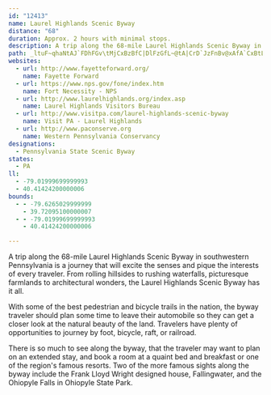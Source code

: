 ```yaml
---
id: "12413"
name: Laurel Highlands Scenic Byway
distance: "68"
duration: Approx. 2 hours with minimal stops.
description: A trip along the 68-mile Laurel Highlands Scenic Byway in southwestern Pennsylvania is a journey that will excite the senses and pique the interests of every traveler.
path: _ltuF~qhaNtAJ`FDhFGv\tMjCxBzBfC|DlFzGfL~@tA|CrD`JzFnBv@xAfA`CxBtLhN|JdMvJnMpC|Ezq@pgArCxDhNpWhE`K|BfJxAtQdCzQl@zISlEwDx\g@rGy@zGhStErAh@p@DrCQdFl@pBx@fBpFxAtFrBnJrAjEjBxBdEtBnBx@|Cx@fMdGzE~A|DbFbFhRlEdI|EfFrBzClApDjAzEl@lB~AfDlCfDd@dAhAzCh@vBZxCP~ENpM?pUJvINzDlAfObBvP^lBt@dC|BlEbV~a@`GpSZr@vApBv^dW~@dA|@xAn@lBlBhIZv@hApAvAfAn@ZxBd@z@BnKk@zJSzc@l@fC^d@AdFlA|JfFfCr@xBEdBe@pD[lCf@`A`@x@n@|A`Br@zAt@dCdAtGlBdEfAjAp@l@`Bj@dCNlA?lC\tAj@xBtB|@`BbAhDxEnRlAvDnBbEhTd\hEzDpCzAnAb@pCt@dRbD|BLnBK`LsCzEoB~PgLpAYpDKxAPbBf@d`@|MvCvAtA`A|AlBjAvBbNvYzM~^hChG|CrE~^b_@bCtChBjCbCfFV~@~\xz@fC~E~AdCxNvOxDxE|BxBxAdBlMvMlA~At@~Ab@rDrChLfGfP~M~\xBlI`EvXnAhLn@fChBhEvBzGxBlEdClClBxAzHfDzBtAvBvDZ~@tEhS`@nHRfKrArFlCbJd@lAHn@r@rBdBfDlFfG~AdBzHhId@r@v@p@|ErBlCMfL}BrCMvCm@rHwBx@J`D~@zDzArBh@dJzCpNfGzDr@hAb@lClCdBtBxAjAfB~@nB~AfDtCbBrB|FlKjAjBtGbGrEdF`GhJpKzQt@~@vSlKlLnGtm@~X|GdCfF~BtBxA|ArAjItJ~A~BbAjBbt@x}AzNnVhS~`@lAfBxEhJfE~Jbf@jxAbCjFzA`Cvd@zl@zLfPrCdDfGrErH`DfGt@rBh@vAFrFtDN\lBxBp@DvPtOhRpO~AvBrF`KxQxUxOtTrEfI|R``@nCdIxAtGt@~EVj@Hz@zAxGxBlElFhHxAlEfAxHj@fHr@rEvA~CbCfDbIlIbEfDj_@pNbAt@r@`AbDxG|AtBdBfBpGxCtNhTl@d@tCxDfJ`MNZv@r@d@RrAn@b@CtV_X\w@ZeB^iDReD?aAlA_@hDTzFoNfOq\~KeXpHiRxI}Vv@sCn@gAbEcMjFaO|DwFfL{IlAcBx@qBrERbCVvGfAt@X|DzBnB|AlE~B`GtDzF~En@r@^DfXnV|C`CxCzApMfEpDdAzAVfASrG_@xDXx@`@xI`D~@t@nA`CXRxEbNlCdFxOpWto@ldAbExHxArEtA`KnLhh@bGzPhKvXrCnMdCrIlBlDbArAxAjAbEfBdC^pBDjOeCfCy@bCeArBcAjBoApC}@hDw@zHQ|Cm@dAa@r@i@bCoDXy@p@kA^eAnHqN`AsA`B_AnC}@vCEhBb@rAfArA~Az@r@|FdB`Dp@rClAdA~@lAfBbArBnAtEnOfo@t@lD|BxIrCfMX~LGtYr@nGbBtJ`ErMdBxDd@lBpD`FxFdFdDlEhCzEhQlc@|FfMrDrFbEnFpIjIlBxAtd@~Xr@r@xEgFbEoChOqApDEfIfBtD|BnGbHvFfH`C|AjDlA~i@tK`S`@pMd@~AS|Aq@~PiK|As@nB]vBP~@VhD`BbGrD`EjBpn@vIvSbCbCDtA[bAa@fJyFhBuAzH_EnDqAvCMlGyAtZsK~BgA`FaEhAa@xd@?xDb@vBt@tBbAhA|@rAtAfJdM|@d@nA`@tJ~@xD`BnPlIfCdAlElAbCfAxAjAtD`FpEzEhBtAlAf@zM`DxADhDMbDe@`EGlC\~CbAbCfBNBjIvIxDrGhAdAd@RpArAhCxB`L`Eb@l@XIhC`A|KQtGV~Ad@tKfBxB@rCi@x@_@r@k@~@eArEsIhAgBrC_DbA_@hBUfVCrD[~Bg@pFChA\fInGlAzA~CpFxArC|@fCd@dCh@bFHhNEnDJvGtArJ?~@GtAg@jDyDlLcBnGOdBC~BfAtD~CfGzKhXxB~DlEjJlAnCtAzDlAzA|BpAdALpDJ|FEbClB~BdApBJhCQxBBlCRjRbFjFBn@e@bCSdBRfDlAb@^xAxFr@fBd@`AhAjATl@fAb@xEl@vDSrElArBpANfD?bFt@rHr@dD~BfH`BxC~A^r@]h@\j@n@\|@j@lCR`CdB`Hd@dAlC`AhAbAxAhCr@h@r@F~DyBl@?d@LjFlHt@~BBvAg@zJLzDd@v@bEbEb@p@lGfO|AvCd@n@|Bf@pKe@rABbANpLpFxAlAj@~@?^`CtI|C`HzKhXrAlBhDtDbFpElAnA`AvB`@~AFrHRnBd@rAXj@~@`AfBjAxAr@bIlKpAxBx@fB`A~Cf@x@d@lCDjF\tAxEhGxA~AfEpD~Al@`CVhB`@bA|@~@rBhCtGrAhFhQnW`@|@NfAl@`O|AfJh@bB~DxHbA~@zHxCxBXbB?dCR|Bd@n@XjH`F_A~BxFfIlHtD|BpCrGxCjGx@rAZbAp@~A~Ar@f@~@Rx@Kt@UXk@n@k@rAg@pJsBt@LhNlE|@r@xCvIP`Al@rAn@`AbBpBt@l@`GrCfBpBz@nAfCvErC`GrBzGz@nD?d@h@dD~@rNf@`EXfBh@`BbDrIrBlG^x@rGtFvCvD|FxEbBz@vHdCxAdAz@lAfUhe@xAvDrBzFlDvOd@~CXv@fDfDzB`Fv@p@n@X~@z@b@vBXlCHfB?nGYjCqAtE?v@v@lFnCfIhBzCh@vBrAzHHrA?lGEdDIlBOf@aHfFi@`AvDuAxAQhBg@|ByA|C{Dj@kABSSsCb@_Ad@c@XGlD?dAQ~@i@jCiC~@iBbAsCt@mAj@]vEg@v@_@t@eA|B_BxGaEvAs@d@EbPjOhBtAdB`AbPzCdb@dKxClB|PhMx@^jCx@rB^tFPxUi@pEuAd@]bCaA~BY|Bd@fFtDb@Pf@DvBe@fCkAtAQzLbC`JYpFFj@GfBq@jL[
websites:
  - url: http://www.fayetteforward.org/
    name: Fayette Forward
  - url: https://www.nps.gov/fone/index.htm
    name: Fort Necessity - NPS
  - url: http://www.laurelhighlands.org/index.asp
    name: Laurel Highlands Visitors Bureau
  - url: http://www.visitpa.com/laurel-highlands-scenic-byway
    name: Visit PA - Laurel Highlands
  - url: http://www.paconserve.org
    name: Western Pennsylvania Conservancy
designations:
  - Pennsylvania State Scenic Byway
states:
  - PA
ll:
  - -79.01999699999993
  - 40.41424200000006
bounds:
  - - -79.6265029999999
    - 39.72095100000007
  - - -79.01999699999993
    - 40.41424200000006

---
```


A trip along the 68-mile Laurel Highlands Scenic Byway in southwestern Pennsylvania is a journey that will excite the senses and pique the interests of every traveler. From rolling hillsides to rushing waterfalls, picturesque farmlands to architectural wonders, the Laurel Highlands Scenic Byway has it all.

With some of the best pedestrian and bicycle trails in the nation, the byway traveler should plan some time to leave their automobile so they can get a closer look at the natural beauty of the land. Travelers have plenty of opportunities to journey by foot, bicycle, raft, or railroad.

There is so much to see along the byway, that the traveler may want to plan on an extended stay, and book a room at a quaint bed and breakfast or one of the region's famous resorts. Two of the more famous sights along the byway include the Frank Lloyd Wright designed house, Fallingwater, and the Ohiopyle Falls in Ohiopyle State Park.
